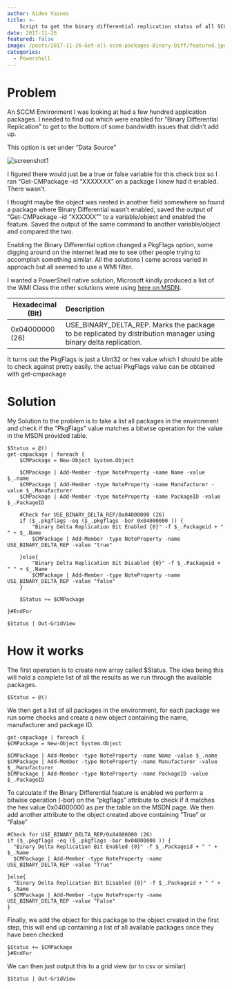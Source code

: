 ```yaml
---
author: Aiden Vaines
title: >-
    Script to get the binary differential replication status of all SCCM packages
date: 2017-11-26
featured: false
image: /posts/2017-11-26-Get-all-sccm-packages-Binary-Diff/featured.jpg
categories:
  - Powershell
---
```


# Problem
An SCCM Environment I was looking at had a few hundred application packages. I needed to find out which were enabled for “Binary Differential Replication” to get to the bottom of some bandwidth issues that didn’t add up.

This option is set under “Data Source”

![screenshot1](/blog/2017-11-26-Get-all-sccm-packages-Binary-Diff/sccm-bdr-1.png)

I figured there would just be a true or false variable for this check box so I ran “Get-CMPackage –id “XXXXXXX” on a package I knew had it enabled. There wasn’t.

I thought maybe the object was nested in another field somewhere so found a package where Binary Differential wasn’t enabled, saved the output of “Get-CMPackage –id “XXXXXX”” to a variable/object and enabled the feature. Saved the output of the same command to another variable/object and compared the two.

Enabling the Binary Differential option changed a PkgFlags option, some digging around on the internet lead me to see other people trying to accomplish something similar. All the solutions I came across varied in approach but all seemed to use a WMI filter. 

I wanted a PowerShell native solution, Microsoft kindly produced a list of the WMI Class the other solutions were using [here on MSDN](https://msdn.microsoft.com/library/hh469117.aspx).

| Hexadecimal (Bit) | Description |
|---|:---|
| 0x04000000 (26) | USE_BINARY_DELTA_REP. Marks the package to be replicated by distribution manager using binary delta replication. |

It turns out the PkgFlags is just a Uint32 or hex value which I should be able to check against pretty easily. the actual PkgFlags value can be obtained with get-cmpackage

# Solution
My Solution to the problem is to take a list all packages in the environment and check if the “PkgFlags” value matches a bitwise operation for the value in the MSDN provided table. 

    $Status = @()
    get-cmpackage | foreach {
        $CMPackage = New-Object System.Object

        $CMPackage | Add-Member -type NoteProperty -name Name -value $_.name
        $CMPackage | Add-Member -type NoteProperty -name Manufacturer -value $_.Manufacturer
        $CMPackage | Add-Member -type NoteProperty -name PackageID -value $_.PackageID

        #Check for USE_BINARY_DELTA_REP/0x04000000 (26)
        if ($_.pkgflags -eq ($_.pkgflags -bor 0x04000000 )) {
            "Binary Delta Replication Bit Enabled {0}" -f $_.Packageid + " " + $_.Name
            $CMPackage | Add-Member -type NoteProperty -name USE_BINARY_DELTA_REP -value "true"
        
        }else{
            "Binary Delta Replication Bit Disabled {0}" -f $_.Packageid + " " + $_.Name
            $CMPackage | Add-Member -type NoteProperty -name USE_BINARY_DELTA_REP -value "false"
        }

        $Status += $CMPackage

    }#EndFor

    $Status | Out-GridView


# How it works
The first operation is to create  new array called $Status. The idea being this will hold a complete list of all the results as we run through the available packages.

    $Status = @()

We then get a list of all packages in the environment, for each package we run some checks and create a new object containing the name, manufacturer and package ID.

    get-cmpackage | foreach {
    $CMPackage = New-Object System.Object

    $CMPackage | Add-Member -type NoteProperty -name Name -value $_.name
    $CMPackage | Add-Member -type NoteProperty -name Manufacturer -value $_.Manufacturer
    $CMPackage | Add-Member -type NoteProperty -name PackageID -value $_.PackageID

To calculate if the Binary Differential feature is enabled we perform a bitwise operation (-bor) on the “pkgflags” attribute to check if it matches the hex value 0x04000000 as per the table on the MSDN page. We then add another attribute to the object created above containing “True” or “False”

    #Check for USE_BINARY_DELTA_REP/0x04000000 (26)
    if ($_.pkgflags -eq ($_.pkgflags -bor 0x04000000 )) {
      "Binary Delta Replication Bit Enabled {0}" -f $_.Packageid + " " + $_.Name
      $CMPackage | Add-Member -type NoteProperty -name USE_BINARY_DELTA_REP -value "True"
    
    }else{
      "Binary Delta Replication Bit Disabled {0}" -f $_.Packageid + " " + $_.Name
      $CMPackage | Add-Member -type NoteProperty -name USE_BINARY_DELTA_REP -value "False"
    }

Finally, we add the object for this package to the object created in the first step, this will end up containing a list of all available packages once they have been checked

    $Status += $CMPackage
    }#EndFor

We can then just output this to a grid view (or to csv or similar)

    $Status | Out-GridView 

